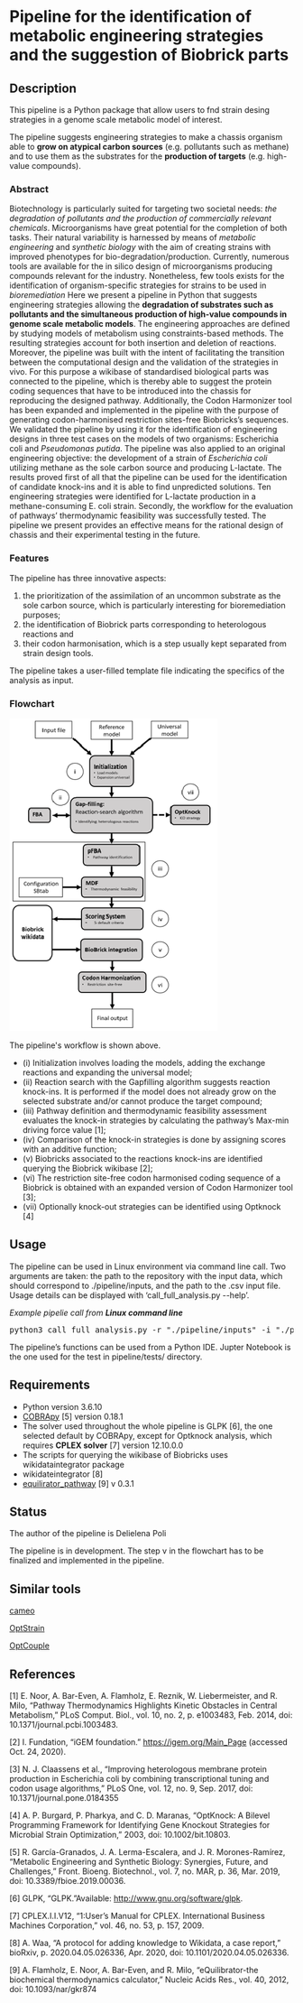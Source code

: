 # Pipeline for the identification of metabolic engineering strategies and the suggestion of Biobrick parts

## Description
This pipeline is a Python package that allow users to fnd strain desing strategies in a genome scale metabolic model of interest. 

 The pipeline suggests engineering strategies to make a chassis organism able to **grow on atypical carbon sources** (e.g. pollutants such as methane) and to use them as the substrates for the **production of targets** (e.g. high-value compounds). 

### Abstract 
Biotechnology is particularly suited for targeting two societal needs: _the degradation of pollutants and the production of commercially relevant chemicals_. Microorganisms have great potential for the completion of both tasks. Their natural variability is harnessed by means of _metabolic engineering_ and _synthetic biology_ with the aim of creating strains with improved phenotypes for bio-degradation/production. Currently, numerous tools are available for the in silico design of microorganisms producing compounds relevant for the industry. Nonetheless, few tools exists for the identification of organism-specific strategies for strains to be used in _bioremediation_ Here we present a pipeline in Python that suggests engineering strategies allowing the **degradation of substrates such as pollutants and the simultaneous production of high-value compounds in genome scale metabolic models**. The engineering approaches are defined by studying models of metabolism using constraints-based methods. The resulting strategies account for both insertion and deletion of reactions. Moreover, the pipeline was built with the intent of facilitating the transition between the computational design and the validation of the strategies in vivo. For this purpose a wikibase of standardised biological parts was connected to the pipeline, which is thereby able to suggest the protein coding sequences that have to be introduced into the chassis for reproducing the designed pathway. Additionally, the Codon Harmonizer tool has been expanded and implemented in the pipeline with the purpose of generating codon-harmonised restriction sites-free Biobricks’s sequences. We validated the pipeline by using it for the identification of engineering designs in three test cases on the models of two organisms: Escherichia coli and *Pseudomonas putida*. The pipeline was also applied to an original engineering objective: the development of a strain of *Escherichia coli* utilizing methane as the sole carbon source and producing L-lactate. The results proved first of all that the pipeline can be used for the identification of candidate knock-ins and it is able to find unpredicted solutions. Ten engineering strategies were identified for L-lactate production in a methane-consuming E. coli strain. Secondly, the workflow for the evaluation of pathways’ thermodynamic feasibility was successfully tested. The pipeline we present provides an effective means for the rational design of chassis and their experimental testing in the future.

### Features
 
 The pipeline has three innovative aspects: 
 1. the prioritization of the assimilation of an uncommon substrate as the sole carbon source, which is particularly interesting for bioremediation purposes; 
 2. the identification of Biobrick parts corresponding to heterologous reactions and
 3. their codon harmonisation, which is a step usually kept separated from strain design tools. 
 
 The pipeline takes a user-filled template file indicating the specifics of the analysis as input.

### Flowchart
![Pipeline Workflow](/pipeline/workflow.png)

The pipeline's workflow is shown above.

- (i) Initialization involves loading the models, adding the exchange reactions and expanding the universal model; 
- (ii) Reaction search with the Gapfilling algorithm suggests reaction knock-ins. It is performed if the model does not already grow on the selected substrate and/or cannot produce the target compound; 
- (iii) Pathway definition and thermodynamic feasibility assessment evaluates the knock-in strategies by calculating the pathway’s Max-min driving force value [1]; 
- (iv) Comparison of the knock-in strategies is done by assigning scores with an additive function; 
- (v) Biobricks associated to the reactions knock-ins are identified querying the Biobrick wikibase [2];  
- (vi) The restriction site-free codon harmonised coding sequence of a Biobrick is obtained with an expanded version of Codon Harmonizer tool [3]; 
- (vii) Optionally knock-out strategies can be identified using Optknock [4]

## Usage
The pipeline can be used in Linux environment via command line call. Two arguments are taken: the path to the repository with the input data, which should correspond to ./pipeline/inputs, and the path to the .csv input file. Usage details can be displayed with ‘call_full_analysis.py --help’. 

_Example pipelie call from **Linux command line**_

<pre>
python3 call_full_analysis.py -r "./pipeline/inputs" -i "./pipeline/inputs/lac_201003_short.csv"
</pre>

The pipeline’s functions can be used from a Python IDE. Jupter Notebook is the one used for the test in pipeline/tests/ directory.

## Requirements
* Python version 3.6.10
* [COBRApy](https://github.com/opencobra/cobrapy/tree/devel/src/cobra) [5] version 0.18.1
* The solver used throughout the whole pipeline is GLPK [6], the one selected default by COBRApy, except for Optknock analysis, which requires **CPLEX solver** [7] version 12.10.0.0
* The scripts for querying the wikibase of Biobricks uses wikidataintegrator package 
* wikidateintegrator [8]
* [equilirator_pathway](https://gitlab.com/equilibrator/equilibrator-pathway) [9] v 0.3.1

## Status
The author of the pipeline is Delielena Poli

The pipeline is in development. The step v in the flowchart has to be finalized and implemented in the pipeline. 

## Similar tools
 
[cameo](http://cameo.bio/)

[OptStrain](https://www.ncbi.nlm.nih.gov/pmc/articles/PMC525696/)

[OptCouple](https://www.sciencedirect.com/science/article/pii/S2214030118300373)

## References
[1] E. Noor, A. Bar-Even, A. Flamholz, E. Reznik, W. Liebermeister, and R. Milo, “Pathway Thermodynamics Highlights Kinetic Obstacles in Central Metabolism,” PLoS Comput. Biol., vol. 10, no. 2, p. e1003483, Feb. 2014, doi: 10.1371/journal.pcbi.1003483.

[2] I. Fundation, “iGEM foundation.” https://igem.org/Main_Page (accessed Oct. 24, 2020).

[3] N. J. Claassens et al., “Improving heterologous membrane protein production in Escherichia coli by combining transcriptional tuning and codon usage algorithms,” PLoS One, vol. 12, no. 9, Sep. 2017, doi: 10.1371/journal.pone.0184355

[4] A. P. Burgard, P. Pharkya, and C. D. Maranas, “OptKnock: A Bilevel Programming Framework for Identifying Gene Knockout Strategies for Microbial Strain Optimization,” 2003, doi: 10.1002/bit.10803.

[5] R. García-Granados, J. A. Lerma-Escalera, and J. R. Morones-Ramírez, “Metabolic Engineering and Synthetic Biology: Synergies, Future, and Challenges,” Front. Bioeng. Biotechnol., vol. 7, no. MAR, p. 36, Mar. 2019, doi: 10.3389/fbioe.2019.00036.

[6] GLPK, “GLPK.”Available: http://www.gnu.org/software/glpk.

[7] CPLEX.I.I.V12, “1:User’s Manual for CPLEX. International Business Machines Corporation,” vol. 46, no. 53, p. 157, 2009.

[8] A. Waa, “A protocol for adding knowledge to Wikidata, a case report,” bioRxiv, p. 2020.04.05.026336, Apr. 2020, doi: 10.1101/2020.04.05.026336.

[9] A. Flamholz, E. Noor, A. Bar-Even, and R. Milo, “eQuilibrator-the biochemical thermodynamics calculator,” Nucleic Acids Res., vol. 40, 2012, doi: 10.1093/nar/gkr874